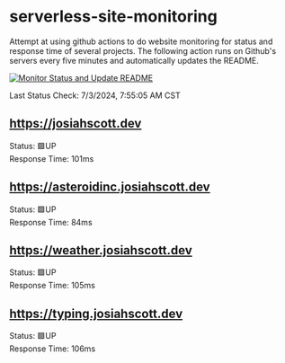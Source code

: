 # serverless-site-monitoring
Attempt at using github actions to do website monitoring for status and response time of several projects. The following action runs on Github's servers every five minutes and automatically updates the README.  

[![Monitor Status and Update README](https://github.com/JosiahSco/serverless-site-monitoring/actions/workflows/monitor.yaml/badge.svg)](https://github.com/JosiahSco/serverless-site-monitoring/actions/workflows/monitor.yaml)

Last Status Check: 7/3/2024, 7:55:05 AM CST

## https://josiahscott.dev
Status: 🟩UP  
Response Time: 101ms

## https://asteroidinc.josiahscott.dev
Status: 🟩UP  
Response Time: 84ms

## https://weather.josiahscott.dev
Status: 🟩UP  
Response Time: 105ms

## https://typing.josiahscott.dev
Status: 🟩UP  
Response Time: 106ms

